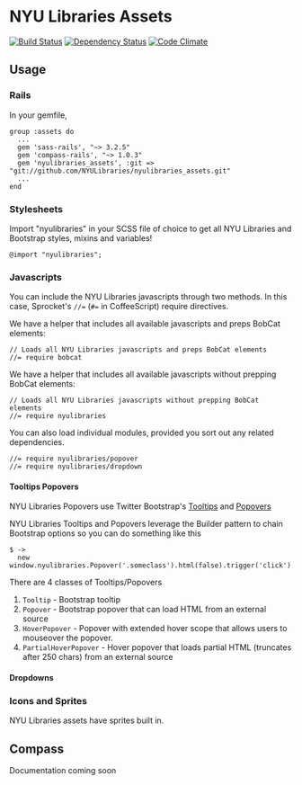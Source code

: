 # NYU Libraries Assets
[![Build Status](https://secure.travis-ci.org/NYULibraries/nyulibraries_assets.png)](http://travis-ci.org/NYULibraries/nyulibraries_assets)
[![Dependency Status](https://gemnasium.com/NYULibraries/nyulibraries_assets.png)](https://gemnasium.com/NYULibraries/nyulibraries_assets)
[![Code Climate](https://codeclimate.com/badge.png)](https://codeclimate.com/github/NYULibraries/nyulibraries_assets)

## Usage
### Rails
In your gemfile,

    group :assets do
      ...
      gem 'sass-rails', "~> 3.2.5"
      gem 'compass-rails', "~> 1.0.3"
      gem 'nyulibraries_assets', :git => "git://github.com/NYULibraries/nyulibraries_assets.git"
      ...
    end

### Stylesheets
Import "nyulibraries" in your SCSS file of choice to get all NYU Libraries and Bootstrap styles, mixins and variables!

    @import "nyulibraries";
    
### Javascripts
You can include the NYU Libraries javascripts through two methods. 
In this case, Sprocket's `//=` (`#=` in CoffeeScript) require directives.

We have a helper that includes all available javascripts and preps BobCat elements:

    // Loads all NYU Libraries javascripts and preps BobCat elements
    //= require bobcat

We have a helper that includes all available javascripts without prepping BobCat elements:

    // Loads all NYU Libraries javascripts without prepping BobCat elements
    //= require nyulibraries

You can also load individual modules, provided you sort out any related dependencies.

    //= require nyulibraries/popover
    //= require nyulibraries/dropdown

#### Tooltips Popovers
NYU Libraries Popovers use Twitter Bootstrap's [Tooltips](http://twitter.github.com/bootstrap/javascript.html#tooltips) 
and [Popovers](http://twitter.github.com/bootstrap/javascript.html#popovers)

NYU Libraries Tooltips and Popovers leverage the Builder pattern to chain Bootstrap options so you can do something like this
    
    $ ->
      new window.nyulibraries.Popover('.someclass').html(false).trigger('click').init()

There are 4 classes of Tooltips/Popovers
    
1. `Tooltip` - Bootstrap tooltip
2. `Popover` - Bootstrap popover that can load HTML from an external source
3. `HoverPopover` - Popover with extended hover scope that allows users to mouseover the popover.
4. `PartialHoverPopover` - Hover popover that loads partial HTML (truncates after 250 chars) from an external source

#### Dropdowns

### Icons and Sprites
NYU Libraries assets have sprites built in.

## Compass
Documentation coming soon